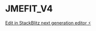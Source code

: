 # JMEFIT_V4

[Edit in StackBlitz next generation editor ⚡️](https://stackblitz.com/~/github.com/SquizAI/JMEFIT_V4)